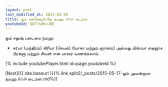 ```yaml
---
layout: post
last_modified_at: 2021-03-30
title: ஓம் சன்க்ஷேபிட்றே நமஹ ௧௦௮ டைம்ஸ்
youtubeId: QUFJsOKxJNE
---
```

 
 
 ஓம் சதுஷ் படையை நமஹ  
 
 -  சர்யா (மந்திரம்) கிரியா (செயல்) யோகா மற்றும் ஞானம்] அல்லது விஸ்வா தைஜாச பிரக்னா மற்றும் சிவன் என யாரை வணங்கலாம். 
 
  
 
  
 
 
 
 
 
 


{% include youtubePlayer.html id=page.youtubeId %}
 
[Next]({{ site.baseurl }}{% link  split2/_posts/2015-05-17-ஓம் அடீன்றாயா நமஹ ௧௦௮ டைம்ஸ்.md%})
 
